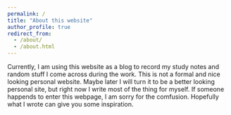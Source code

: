 ```yaml
---
permalink: /
title: "About this website"
author_profile: true
redirect_from: 
  - /about/
  - /about.html
---
```


Currently, I am using this website as a blog to record my study notes and random stuff I come across during the work. This is not a formal and nice looking personal website. Maybe later I will turn it to be a better looking personal site, but right now I write most of the thing for myself. If someone happends to enter this webpage, I am sorry for the comfusion. Hopefully what I wrote can give you some inspiration.
